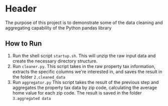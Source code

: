 # Header

The purpose of this project is to demonstrate some of the data cleaning and aggregating capability of the Python pandas library

## How to Run
1. Run the shell script `startup.sh`. This will unzip the raw input data and create the necessary directory structure.
2. Run `cleaner.py`. This script takes in the raw property tax information, extracts the specific columns we're interested in, and saves the result in the folder `2.cleaned_data`
3. Run `aggregator.py` This script takes the result of the previous step and aggregates the property tax data by zip code, calculating the average home value for each zip code. The result is saved in the folder `3.aggregated data`
